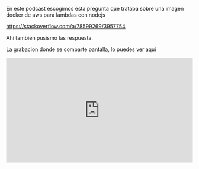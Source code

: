 <!-- 

layout : post
title : Aws lambda con docker e instalar herramientas en imagenes predeterminadas
description : Conversaremos sobre aws lambda con imagenes docker
category : devops
tags : aws
comments : true 
author : JRichardsz & Bitmanuc
thumbnail_image_url: https://github.com/infinite-devops/infinite-devops.github.io/assets/3322836/c5e89281-05b9-4f8a-886c-e72b0dcdb2dc
datetime_str: 02 June 2024
datetime : 2024-06-02
duration: 0:32:52
sound: 
    type : vocaroo_url
    value : https://vocaroo.com/embed/1a5KHAtv5IPC?autoplay=0
    language: es

-->

En este podcast escogimos esta pregunta que trataba sobre una imagen docker de aws para lambdas con nodejs

https://stackoverflow.com/a/78599269/3957754

Ahi tambien pusismo las respuesta.

La grabacion donde se comparte pantalla, lo puedes ver aqui

<iframe class="video-container" src="https://www.youtube.com/embed/fJ4YhL_x2nA" frameborder="0" allow="accelerometer; autoplay; encrypted-media; gyroscope; picture-in-picture" allowfullscreen
style="width: 100%;aspect-ratio: 16/9;"
>
</iframe>
